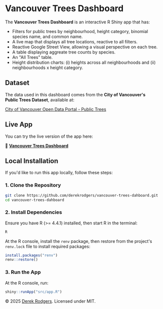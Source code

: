 # Vancouver Trees Dashboard

The **Vancouver Trees Dashboard** is an interactive R Shiny app that has:

- Filters for public trees by neighbourhood, height category, binomial species name, and common name.
- A live map that displays all tree locations, reactive to all filters.
- Reactive Google Street View, allowing a visual perspective on each tree.
- A table displaying aggreate tree counts by species.
- An "All Trees" table.
- Height distribution charts: (i) heights across all neighbourhoods and (ii) neighbourhoods x height category.

## Dataset

The data used in this dashboard comes from the **City of Vancouver's Public Trees Dataset**, available at:

[City of Vancouver Open Data Portal - Public Trees](https://opendata.vancouver.ca/explore/dataset/public-trees/information/?disjunctive.neighbourhood_name&disjunctive.on_street&disjunctive.species_name&disjunctive.common_name)

## Live App

You can try the live version of the app here:

🔗 **[Vancouver Trees Dashboard](https://databyderek.com/vancouvertrees/)**

## Local Installation

If you'd like to run this app locally, follow these steps:

### 1. Clone the Repository

```sh
git clone https://github.com/derekrodgers/vancouver-trees-dahboard.git
cd vancouver-trees-dahboard
```
### 2. Install Dependencies

Ensure you have R (>= 4.4.1) installed, then start R in the terminal:

```sh
R
```

At the R console, install the `renv` package, then restore from the project's `renv.lock` file to install required packages:

```r
install.packages("renv")
renv::restore()
```

### 3. Run the App

At the R console, run:

```r
shiny::runApp("src/app.R")
```

© 2025 [Derek Rodgers](https://databyderek.com/). Licensed under MIT.
